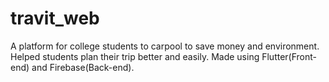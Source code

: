 # travit_web

A platform for college students to carpool to save money and environment.
Helped students plan their trip better and easily.
Made using Flutter(Front-end) and Firebase(Back-end).

